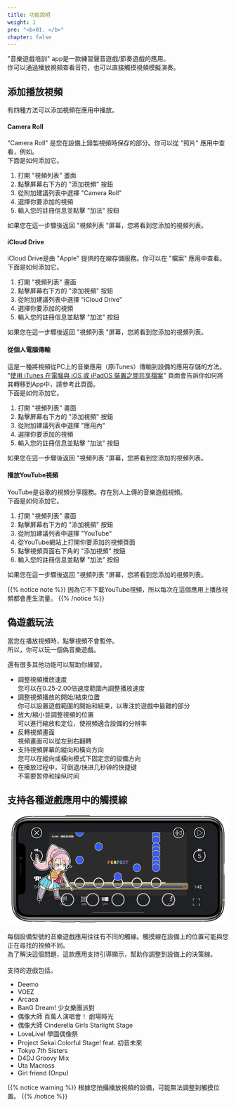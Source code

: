 ```yaml
---
title: 功能說明
weight: 1
pre: "<b>01. </b>"
chapter: false
---
```


"音樂遊戲培訓" app是一款練習聲音遊戲/節奏遊戲的應用。<br>
你可以通過播放視頻查看音符，也可以直接觸摸視頻模擬演奏。

## 添加播放視頻

有四種方法可以添加視頻在應用中播放。

#### Camera Roll

"Camera Roll" 是您在設備上錄製視頻時保存的部分。你可以從 "照片" 應用中查看，例如。<br>
下面是如何添加它。

1. 打開 "視頻列表" 畫面
2. 點擊屏幕右下方的 "添加視頻" 按鈕
3. 從附加建議列表中選擇 "Camera Roll"
4. 選擇你要添加的視頻
5. 輸入您的註冊信息並點擊 "加法" 按鈕

如果您在這一步驟後返回 "視頻列表 "屏幕，您將看到您添加的視頻列表。

#### iCloud Drive

iCloud Drive是由 "Apple" 提供的在線存儲服務。你可以在 "檔案" 應用中查看。<br>
下面是如何添加它。

1. 打開 "視頻列表" 畫面
2. 點擊屏幕右下方的 "添加視頻" 按鈕
3. 從附加建議列表中選擇 "iCloud Drive"
4. 選擇你要添加的視頻
5. 輸入您的註冊信息並點擊 "加法" 按鈕

如果您在這一步驟後返回 "視頻列表 "屏幕，您將看到您添加的視頻列表。

#### 從個人電腦傳輸

這是一種將視頻從PC上的音樂應用（原iTunes）傳輸到設備的應用存儲的方法。<br>
"<a href= "https://support.apple.com/zh-tw/HT201301">使用 iTunes 在電腦與 iOS 或 iPadOS 裝置之間共享檔案</a>" 頁面會告訴你如何將其轉移到App中，請參考此頁面。<br>
下面是如何添加它。

1. 打開 "視頻列表" 畫面
2. 點擊屏幕右下方的 "添加視頻" 按鈕
3. 從附加建議列表中選擇 "應用內"
4. 選擇你要添加的視頻
5. 輸入您的註冊信息並點擊 "加法" 按鈕

如果您在這一步驟後返回 "視頻列表 "屏幕，您將看到您添加的視頻列表。

#### 播放YouTube視頻

YouTube是谷歌的視頻分享服務。存在別人上傳的音樂遊戲視頻。<br>
下面是如何添加它。

1. 打開 "視頻列表" 畫面
2. 點擊屏幕右下方的 "添加視頻" 按鈕
3. 從附加建議列表中選擇 "YouTube"
4. 從YouTube網站上打開你要添加的視頻頁面
5. 點擊視頻頁面右下角的 "添加視頻" 按鈕
6. 輸入您的註冊信息並點擊 "加法" 按鈕

如果您在這一步驟後返回 "視頻列表 "屏幕，您將看到您添加的視頻列表。

{{% notice note %}}
因為它不下載YouTube視頻，所以每次在這個應用上播放視頻都會產生流量。
{{% /notice %}}


## 偽遊戲玩法

當您在播放視頻時，點擊視頻不會暫停。<br>
所以，你可以玩一個偽音樂遊戲。<br>

還有很多其他功能可以幫助你練習。

- 調整視頻播放速度<br>您可以在0.25-2.00倍速度範圍內調整播放速度
- 調整視頻播放的開始/結束位置<br>你可以設置遊戲範圍的開始和結束，以專注於遊戲中最難的部分
- 放大/縮小並調整視頻的位置<br>可以進行縮放和定位，使視頻適合設備的分辨率
- 反轉視頻畫面<br>視頻畫面可以從左到右翻轉
- 支持視頻屏幕的縱向和橫向方向<br>您可以在縱向或橫向模式下固定您的設備方向
- 在播放过程中，可倒退/快进几秒钟的快捷键<br>不需要暂停和操纵时间

## 支持各種遊戲應用中的觸摸線

![video scale](img_video_scale.png#imgleft)
<div class="clear clear_box"></div>
每個設備型號的音樂遊戲應用往往有不同的觸線。觸摸線在設備上的位置可能與您正在尋找的視頻不同。<br>
為了解決這個問題，這款應用支持引導顯示，幫助你調整到設備上的決策線。<br><br>
支持的遊戲包括。<br>

- Deemo
- VOEZ
- Arcaea
- BanG Dream! 少女樂團派對
- 偶像大師 百萬人演唱會！ 劇場時光
- 偶像大師 Cinderella Girls Starlight Stage
- LoveLive! 學園偶像祭
- Project Sekai Colorful Stage! feat. 初音未來
- Tokyo 7th Sisters
- D4DJ Groovy Mix
- Uta Macross
- Girl friend (Onpu)

{{% notice warning %}}
根據您拍攝播放視頻的設備，可能無法調整到觸摸位置。
{{% /notice %}}